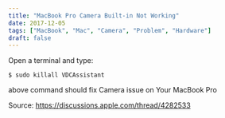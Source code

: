 ```yaml
---
title: "MacBook Pro Camera Built-in Not Working"
date: 2017-12-05
tags: ["MacBook", "Mac", "Camera", "Problem", "Hardware"]
draft: false
---
```


Open a terminal and type:

    $ sudo killall VDCAssistant

above command should fix Camera issue on Your MacBook Pro

Source: https://discussions.apple.com/thread/4282533

